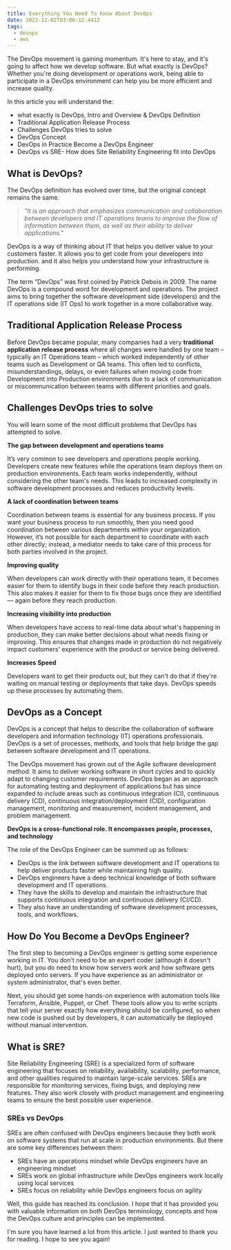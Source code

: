 ```yaml
---
title: Everything You Need To Know About DevOps
date: 2022-12-02T03:06:12.441Z
tags:
  - devops
  - aws
---
```

The DevOps movement is gaining momentum. It's here to stay, and it's going to affect how we develop software. But what exactly is DevOps? Whether you're doing development or operations work, being able to participate in a DevOps environment can help you be more efficient and increase quality.

In this article you will understand the:

* what exactly is DevOps, Intro and Overview & DevOps Definition
* Traditional Application Release Process
* Challenges DevOps tries to solve
* DevOps Concept
* DevOps in Practice Become a DevOps Engineer
* DevOps vs SRE- How does Site Reliability Engineering fit into DevOps

## What is DevOps?

The DevOps definition has evolved over time, but the original concept remains the same.

> *"It is an approach that emphasizes communication and collaboration between developers and IT operations teams to improve the flow of information between them, as well as their ability to deliver applications."*

DevOps is a way of thinking about IT that helps you deliver value to your customers faster. It allows you to get code from your developers into production. and it also helps you understand how your infrastructure is performing.

The term “DevOps” was first coined by Patrick Debois in 2009. The name DevOps is a compound word for development and operations. The project aims to bring together the software development side (developers) and the IT operations side (IT Ops) to work together in a more collaborative way.

## Traditional Application Release Process

Before DevOps became popular, many companies had a very **traditional application release process** where all changes were handled by one team – typically an IT Operations team – which worked independently of other teams such as Development or QA teams. This often led to conflicts, misunderstandings, delays, or even failures when moving code from Development into Production environments due to a lack of communication or miscommunication between teams with different priorities and goals.

## Challenges DevOps tries to solve

You will learn some of the most difficult problems that DevOps has attempted to solve.

**The gap between development and operations teams**

It’s very common to see developers and operations people working. Developers create new features while the operations team deploys them on production environments. Each team works independently, without considering the other team's needs. This leads to increased complexity in software development processes and reduces productivity levels.


**A lack of coordination between teams**

Coordination between teams is essential for any business process. If you want your business process to run smoothly, then you need good coordination between various departments within your organization. However, it’s not possible for each department to coordinate with each other directly; instead, a mediator needs to take care of this process for both parties involved in the project.

**Improving quality**

When developers can work directly with their operations team, it becomes easier for them to identify bugs in their code before they reach production. This also makes it easier for them to fix those bugs once they are identified — again before they reach production.

**Increasing visibility into production**

When developers have access to real-time data about what's happening in production, they can make better decisions about what needs fixing or improving. This ensures that changes made in production do not negatively impact customers' experience with the product or service being delivered.

**Increases Speed**

Developers want to get their products out, but they can't do that if they're waiting on manual testing or deployments that take days. DevOps speeds up these processes by automating them.

## DevOps as a Concept

DevOps is a concept that helps to describe the collaboration of software developers and information technology (IT) operations professionals. DevOps is a set of processes, methods, and tools that help bridge the gap between software development and IT operations.


The DevOps movement has grown out of the Agile software development method. It aims to deliver working software in short cycles and to quickly adapt to changing customer requirements. DevOps began as an approach for automating testing and deployment of applications but has since expanded to include areas such as continuous integration (CI), continuous delivery (CD), continuous integration/deployment (CID), configuration management, monitoring and measurement, incident management, and problem management.

**DevOps is a cross-functional role. It encompasses people, processes, and technology**

The role of the DevOps Engineer can be summed up as follows:

* DevOps is the link between software development and IT operations to help deliver products faster while maintaining high quality.
* DevOps engineers have a deep technical knowledge of both software development and IT operations. 
* They have the skills to develop and maintain the infrastructure that supports continuous integration and continuous delivery (CI/CD). 
* They also have an understanding of software development processes, tools, and workflows.

## How Do You Become a DevOps Engineer?

The first step to becoming a DevOps engineer is getting some experience working in IT. You don't need to be an expert coder (although it doesn't hurt), but you do need to know how servers work and how software gets deployed onto servers. If you have experience as an administrator or system administrator, that's even better.

Next, you should get some hands-on experience with automation tools like Terraform, Ansible, Puppet, or Chef. These tools allow you to write scripts that tell your server exactly how everything should be configured, so when new code is pushed out by developers, it can automatically be deployed without manual intervention.

## What is SRE?

Site Reliability Engineering (SRE) is a specialized form of software engineering that focuses on reliability, availability, scalability, performance, and other qualities required to maintain large-scale services. SREs are responsible for monitoring services, fixing bugs, and deploying new features. They also work closely with product management and engineering teams to ensure the best possible user experience.

### SREs vs DevOps

SREs are often confused with DevOps engineers because they both work on software systems that run at scale in production environments. But there are some key differences between them:

* SREs have an operations mindset while DevOps engineers have an engineering mindset
* SREs work on global infrastructure while DevOps engineers work locally using local services
* SREs focus on reliability while DevOps engineers focus on agility

Well, this guide has reached its conclusion. I hope that it has provided you with valuable information on both DevOps terminology, concepts and how the DevOps culture and principles can be implemented.

I'm sure you have learned a lot from this article. I just wanted to thank you for reading. I hope to see you again!